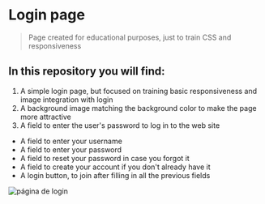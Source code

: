 <h1>Login page</h1>

> Page created for educational purposes, just to train CSS and responsiveness

<h2>In this repository you will find:</h2>

1. A simple login page, but focused on training basic responsiveness and image integration with login
2. A background image matching the background color to make the page more attractive
3. A field to enter the user's password to log in to the web site

* A field to enter your username
* A field to enter your password
* A field to reset your password in case you forgot it
* A field to create your account if you don't already have it
* A login button, to join after filling in all the previous fields

![página de login](https://user-images.githubusercontent.com/105439209/199593609-20953886-126b-4c04-a39a-1972dd8ff0eb.png)
